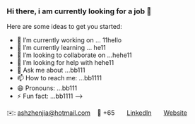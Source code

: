 ### Hi there, i am currently looking for a job 👋


Here are some ideas to get you started:

- 🔭 I’m currently working on ... 11hello
- 🌱 I’m currently learning ... he11
- 👯 I’m looking to collaborate on ...hehe11
- 🤔 I’m looking for help with hehe11
- 💬 Ask me about ...bb111
- 📫 How to reach me: ...bb1111
- 😄 Pronouns: ...bb111
- ⚡ Fun fact: ...bb1111
-->

<!-- Add your details -->
✉️: ashzhenjia@hotmail.com 
&nbsp;&nbsp; 📲 +65 
&nbsp;&nbsp;&nbsp;&nbsp;&nbsp; [LinkedIn](https://www.linkedin.com/in/evan-mah-264b9b127/) 
&nbsp;&nbsp;&nbsp;&nbsp;&nbsp; [Website](NONE)
<!-- CONTACT Section Ends -->
